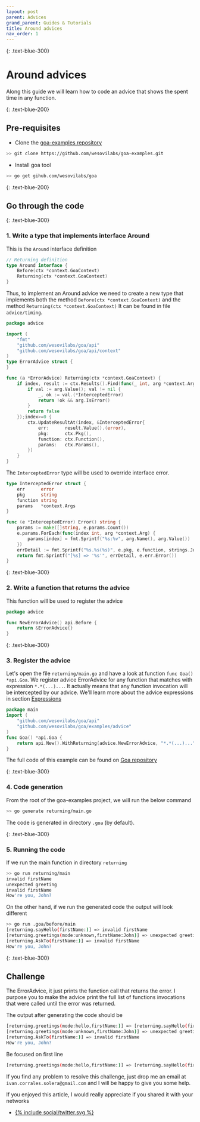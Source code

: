 ```yaml
---
layout: post
parent: Advices
grand_parent: Guides & Tutorials
title: Around advices
nav_order: 1
---
```


{: .text-blue-300}
# Around advices

Along this guide we will learn how to code an advice that shows the spent time in any function.

{: .text-blue-200}
## Pre-requisites

- Clone the [goa-examples repository](https://github.com/wesovilabs/goa-examples.git)
```bash
>> git clone https://github.com/wesovilabs/goa-examples.git
```

- Install goa tool 
```bash
>> go get gihub.com/wesovilabs/goa
```

{: .text-blue-200}
## Go through the code

{: .text-blue-300}
### 1. Write a type that implements interface Around

This is the `Around` interface definition 
```go
// Returning definition
type Around interface {
	Before(ctx *context.GoaContext)
    Returning(ctx *context.GoaContext)
}
```

Thus,  to implement an Around advice we need to create a new type that implements both the method  `Before(ctx *context.GoaContext)` and the method `Returning(ctx *context.GoaContext)`
It can be found in file `advice/timing`.
```go
package advice

import (
    "fmt"
    "github.com/wesovilabs/goa/api"
    "github.com/wesovilabs/goa/api/context"
)
type ErrorAdvice struct {
}

func (a *ErrorAdvice) Returning(ctx *context.GoaContext) {
    if index, result := ctx.Results().Find(func(_ int, arg *context.Arg) bool {
        if val := arg.Value(); val != nil {
            _, ok := val.(*InterceptedError)
            return !ok && arg.IsError()
        }
        return false
    });index>=0 {
        ctx.UpdateResultAt(index, &InterceptedError{
            err:      result.Value().(error),
            pkg:      ctx.Pkg(),
            function: ctx.Function(),
            params:   ctx.Params(),
        })
    }
}
```

The `InterceptedError` type will be used to override interface error. 
```go
type InterceptedError struct {
	err      error
	pkg      string
	function string
	params   *context.Args
}

func (e *InterceptedError) Error() string {
	params := make([]string, e.params.Count())
	e.params.ForEach(func(index int, arg *context.Arg) {
		params[index] = fmt.Sprintf("%s:%v", arg.Name(), arg.Value())
	})
	errDetail := fmt.Sprintf("%s.%s(%s)", e.pkg, e.function, strings.Join(params, ","))
	return fmt.Sprintf("[%s] => '%s'", errDetail, e.err.Error())
}
```


{: .text-blue-300}
### 2. Write a function that returns the advice

This function will be used to register the advice

```go
package advice

func NewErrorAdvice() api.Before {
    return &ErrorAdvice{}
}
``` 

{: .text-blue-300}
### 3. Register the advice

Let's open the file `returning/main.go` and have a look at function `func Goa() *api.Goa`.  We register advice ErrorAdvice for any function that matches with expression `*.*(...)...`.  It actually means
that any function invocation will be intercepted by our advice. We'll learn more about the advice expressions in section [Expressions]()

```go
package main
import (
    "github.com/wesovilabs/goa/api"
    "github.com/wesovilabs/goa/examples/advice"
)
func Goa() *api.Goa {
    return api.New().WithReturning(advice.NewErrorAdvice, "*.*(...)...")
}
```


The full code of this example can be found on [Goa repository]()

{: .text-blue-300}
### 4. Code generation

From the root of the goa-examples project, we will run the below command

```bash
>> go generate returning/main.go
```

The code is generated in directory `.goa` (by default). 

{: .text-blue-300}
### 5. Running the code

If we run the main function in directory `returning` 

```bash
>> go run returning/main
invalid firstName
unexpected greeting
invalid firstName
How're you, John?
```

On the other hand,  if we run the generated code the output will look different

```bash
>> go run .goa/before/main
[returning.sayHello(firstName:)] => invalid firstName
[returning.greetings(mode:unknown,firstName:John)] => unexpected greeting
[returning.AskTo(firstName:)] => invalid firstName
How're you, John?
```

{: .text-blue-300}
## Challenge

The ErrorAdvice, it just prints the function call that returns the error. I purpose you to make the advice
 print the full list of functions invocations that were called until the error was returned.

The output after generating the code should be 

```bash
[returning.greetings(mode:hello,firstName:)] => [returning.sayHello(firstName:)] => invalid firstName
[returning.greetings(mode:unknown,firstName:John)] => unexpected greeting
[returning.AskTo(firstName:)] => invalid firstName
How're you, John?
```

Be focused on first line 
```bash
[returning.greetings(mode:hello,firstName:)] => [returning.sayHello(firstName:)] => invalid firstName
```

If you find any problem to resolve this challenge, just drop me an email at `ivan.corrales.solera@gmail.com` and I will
be happy to give you some help.


If you enjoyed this article, I would really appreciate if you shared it with your networks


<div class="socialme">
    <ul>
        <li class="twitter">
            <a href="https://twitter.com/intent/tweet?via={{site.data.social.twitter.username}}&url={{ site.data.social.twitter.url | uri_escape}}&text={{ site.data.social.twitter.message2 | uri_escape}}" target="_blank">
                {% include social/twitter.svg %}
            </a>
        </li>
    </ul>
</div>

